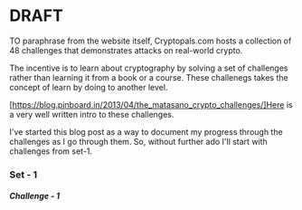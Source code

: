 # DRAFT

TO paraphrase from the website itself, Cryptopals.com hosts a collection of 48 challenges that
demonstrates attacks on real-world crypto.

The incentive is to learn about cryptography by solving a set of challenges rather than learning
it from a book or a course. These challenegs takes the concept of learn by doing to another level.

[https://blog.pinboard.in/2013/04/the_matasano_crypto_challenges/]Here is a very well written intro
to these challenges.

I've started this blog post as a way to document my progress through the challenges as I go through them.
So, without further ado I'll start with challenges from set-1.

### Set - 1
##### Challenge - 1
